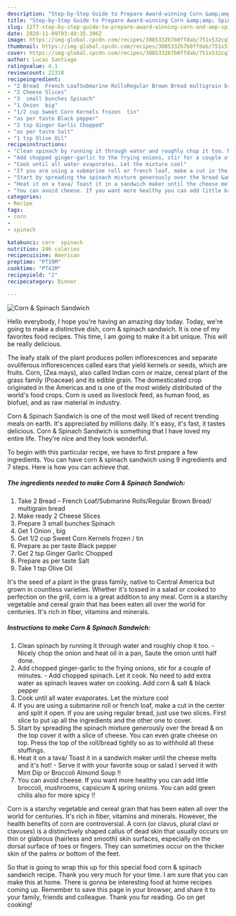 ```yaml
---
description: "Step-by-Step Guide to Prepare Award-winning Corn &amp;amp; Spinach Sandwich"
title: "Step-by-Step Guide to Prepare Award-winning Corn &amp;amp; Spinach Sandwich"
slug: 1277-step-by-step-guide-to-prepare-award-winning-corn-and-amp-spinach-sandwich
date: 2020-11-09T03:49:35.396Z
image: https://img-global.cpcdn.com/recipes/3085332b7b0ffdab/751x532cq70/corn-spinach-sandwich-recipe-main-photo.jpg
thumbnail: https://img-global.cpcdn.com/recipes/3085332b7b0ffdab/751x532cq70/corn-spinach-sandwich-recipe-main-photo.jpg
cover: https://img-global.cpcdn.com/recipes/3085332b7b0ffdab/751x532cq70/corn-spinach-sandwich-recipe-main-photo.jpg
author: Lucas Santiago
ratingvalue: 4.1
reviewcount: 22318
recipeingredient:
- "2 Bread  French LoafSubmarine RollsRegular Brown Bread multigrain bread"
- "2 Cheese Slices"
- "3  small bunches Spinach"
- "1 Onion  big"
- "1/2 cup Sweet Corn Kernels frozen  tin"
- "as per taste Black pepper"
- "2 tsp Ginger Garlic Chopped"
- "as per taste Salt"
- "1 tsp Olive Oil"
recipeinstructions:
- "Clean spinach by running it through water and roughly chop it too. Nicely chop the onion and heat oil in a pan, Saute the onion until half done."
- "Add chopped ginger-garlic to the frying onions, stir for a couple of minutes. Add chopped spinach. Let it cook. No need to add extra water as spinach leaves water on cooking. Add corn &amp; salt &amp; black pepper"
- "Cook until all water evaporates. Let the mixture cool"
- "If you are using a submarine roll or french loaf, make a cut in the center and split it open. If you are using regular bread, just use two slices. First slice to put up all the ingredients and the other one to cover."
- "Start by spreading the spinach mixture generously over the bread &amp; on the top cover it with a slice of cheese. You can even grate cheese on top. Press the top of the roll/bread tightly so as to withhold all these stuffings."
- "Heat it on a tava/ Toast it in a sandwich maker until the cheese melts and it&#39;s hot! Serve it with your favorite soup or salad I served it with Mint Dip or Broccoli Almond Soup !!"
- "You can avoid cheese. If you want more healthy you can add little broccoli, mushrooms, capsicum &amp; spring onions. You can add green chilis also for more spicy !!"
categories:
- Recipe
tags:
- corn
- 
- spinach

katakunci: corn  spinach 
nutrition: 246 calories
recipecuisine: American
preptime: "PT19M"
cooktime: "PT41M"
recipeyield: "2"
recipecategory: Dinner

---
```



![Corn &amp; Spinach Sandwich](https://img-global.cpcdn.com/recipes/3085332b7b0ffdab/751x532cq70/corn-spinach-sandwich-recipe-main-photo.jpg)

Hello everybody, I hope you're having an amazing day today. Today, we're going to make a distinctive dish, corn &amp; spinach sandwich. It is one of my favorites food recipes. This time, I am going to make it a bit unique. This will be really delicious.

The leafy stalk of the plant produces pollen inflorescences and separate ovuliferous inflorescences called ears that yield kernels or seeds, which are fruits. Corn, (Zea mays), also called Indian corn or maize, cereal plant of the grass family (Poaceae) and its edible grain. The domesticated crop originated in the Americas and is one of the most widely distributed of the world&#39;s food crops. Corn is used as livestock feed, as human food, as biofuel, and as raw material in industry.

Corn &amp; Spinach Sandwich is one of the most well liked of recent trending meals on earth. It's appreciated by millions daily. It's easy, it's fast, it tastes delicious. Corn &amp; Spinach Sandwich is something that I have loved my entire life. They're nice and they look wonderful.


To begin with this particular recipe, we have to first prepare a few ingredients. You can have corn &amp; spinach sandwich using 9 ingredients and 7 steps. Here is how you can achieve that.

<!--inarticleads1-->

##### The ingredients needed to make Corn &amp; Spinach Sandwich:

1. Take 2 Bread – French Loaf/Submarine Rolls/Regular Brown Bread/ multigrain bread
1. Make ready 2 Cheese Slices
1. Prepare 3  small bunches Spinach
1. Get 1 Onion , big
1. Get 1/2 cup Sweet Corn Kernels frozen / tin
1. Prepare as per taste Black pepper
1. Get 2 tsp Ginger Garlic Chopped
1. Prepare as per taste Salt
1. Take 1 tsp Olive Oil


It&#39;s the seed of a plant in the grass family, native to Central America but grown in countless varieties. Whether it&#39;s tossed in a salad or cooked to perfection on the grill, corn is a great addition to any meal. Corn is a starchy vegetable and cereal grain that has been eaten all over the world for centuries. It&#39;s rich in fiber, vitamins and minerals. 

<!--inarticleads2-->

##### Instructions to make Corn &amp; Spinach Sandwich:

1. Clean spinach by running it through water and roughly chop it too. - Nicely chop the onion and heat oil in a pan, Saute the onion until half done.
1. Add chopped ginger-garlic to the frying onions, stir for a couple of minutes. - Add chopped spinach. Let it cook. No need to add extra water as spinach leaves water on cooking. Add corn &amp; salt &amp; black pepper
1. Cook until all water evaporates. Let the mixture cool
1. If you are using a submarine roll or french loaf, make a cut in the center and split it open. If you are using regular bread, just use two slices. First slice to put up all the ingredients and the other one to cover.
1. Start by spreading the spinach mixture generously over the bread &amp; on the top cover it with a slice of cheese. You can even grate cheese on top. Press the top of the roll/bread tightly so as to withhold all these stuffings.
1. Heat it on a tava/ Toast it in a sandwich maker until the cheese melts and it&#39;s hot! - Serve it with your favorite soup or salad I served it with Mint Dip or Broccoli Almond Soup !!
1. You can avoid cheese. If you want more healthy you can add little broccoli, mushrooms, capsicum &amp; spring onions. You can add green chilis also for more spicy !!


Corn is a starchy vegetable and cereal grain that has been eaten all over the world for centuries. It&#39;s rich in fiber, vitamins and minerals. However, the health benefits of corn are controversial. A corn (or clavus, plural clavi or clavuses) is a distinctively shaped callus of dead skin that usually occurs on thin or glabrous (hairless and smooth) skin surfaces, especially on the dorsal surface of toes or fingers. They can sometimes occur on the thicker skin of the palms or bottom of the feet. 

So that is going to wrap this up for this special food corn &amp; spinach sandwich recipe. Thank you very much for your time. I am sure that you can make this at home. There is gonna be interesting food at home recipes coming up. Remember to save this page in your browser, and share it to your family, friends and colleague. Thank you for reading. Go on get cooking!
